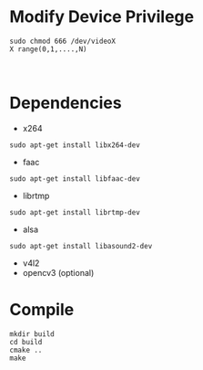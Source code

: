 # Modify Device Privilege
```
sudo chmod 666 /dev/videoX 
X range(0,1,....,N)
```
 
# Dependencies
- x264  
```
sudo apt-get install libx264-dev
```
- faac  
```
sudo apt-get install libfaac-dev
```
- librtmp  
```
sudo apt-get install librtmp-dev
```
- alsa  
```
sudo apt-get install libasound2-dev
```
- v4l2  
- opencv3 (optional)

# Compile  
```
mkdir build
cd build
cmake ..
make
```
